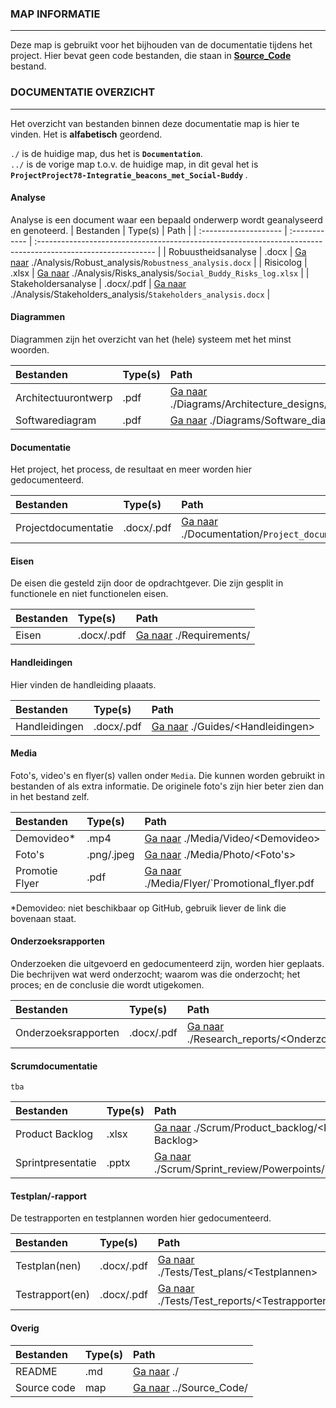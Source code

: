 ### MAP INFORMATIE
---
Deze map is gebruikt voor het bijhouden van de documentatie tijdens het project. Hier bevat geen code bestanden, die staan in <b>[Source_Code](../Source_Code/)</b> bestand.



### DOCUMENTATIE OVERZICHT
---
Het overzicht van bestanden binnen deze documentatie map is hier te vinden. 
Het is <b>alfabetisch</b> geordend.

`./` is de huidige map, dus het is <b>`Documentation`</b>. <br>
`../` is de vorige map t.o.v. de huidige map, in dit geval het is <b> `ProjectProject78-Integratie_beacons_met_Social-Buddy` </b>.

#### Analyse
Analyse is een document waar een bepaald onderwerp wordt geanalyseerd en genoteerd.
| Bestanden   	    	| Type(s) 		| Path				                                                                                           |
| :-------------------- | :------------	| :----------------------------------------------------------------------------------------------------------- |
| Robuustheidsanalyse   | .docx         | [Ga naar](./Analysis/Robust_analysis) ./Analysis/Robust_analysis/`Robustness_analysis.docx` |
| Risicolog 			| .xlsx 	 	| [Ga naar](./Analysis/Risks_analysis) ./Analysis/Risks_analysis/`Social_Buddy_Risks_log.xlsx` |
| Stakeholdersanalyse   | .docx/.pdf    | [Ga naar](./Analysis/Stakeholders_analysis) ./Analysis/Stakeholders_analysis/`Stakeholders_analysis.docx` |

#### Diagrammen
Diagrammen zijn het overzicht van het (hele) systeem met het minst woorden.

| Bestanden   	    	| Type(s) 		| Path				                                                                                           |
| :-------------------- | :------------	| :----------------------------------------------------------------------------------------------------------- |
| Architectuurontwerp 	| .pdf 		 	| [Ga naar](./Diagrams/Architecture_designs) ./Diagrams/Architecture_designs/\<Architectuurontwerp(en)> |
| Softwarediagram 		| .pdf 		 	| [Ga naar](./Diagrams/Software_diagrams) ./Diagrams/Software_diagrams/\<Softwarediagram> |

#### Documentatie
Het project, het process, de resultaat en meer worden hier gedocumenteerd.

| Bestanden   	    	| Type(s) 		| Path				                                                                                           |
| :-------------------- | :------------	| :----------------------------------------------------------------------------------------------------------- |
| Projectdocumentatie 	| .docx/.pdf    | [Ga naar](./Documentation/Project_documentation.docx) ./Documentation/`Project_documentation.docx` |

#### Eisen
De eisen die gesteld zijn door de opdrachtgever. Die zijn gesplit in functionele en niet functionelen eisen.

| Bestanden   	    	| Type(s) 		| Path				                                                                                           |
| :-------------------- | :------------	| :----------------------------------------------------------------------------------------------------------- |
| Eisen      			| .docx/.pdf    | [Ga naar](./Requirements) ./Requirements/<Eisen> |

#### Handleidingen
Hier vinden de handleiding plaaats.

| Bestanden   	    	| Type(s) 		| Path				                                |
| :-------------------- | :------------	| :------------------------------------------------ |
| Handleidingen         | .docx/.pdf    | [Ga naar](./Guides/) ./Guides/\<Handleidingen>    |

#### Media
Foto's, video's en flyer(s) vallen onder `Media`. Die kunnen worden gebruikt in bestanden of als extra informatie. De originele foto's zijn hier beter
zien dan in het bestand zelf.

| Bestanden   	    	| Type(s) 		| Path                                                          |
| :-------------------- | :------------	| :------------------------------------------------------------ |
| Demovideo*            | .mp4          | [Ga naar](./Media/Video) ./Media/Video/\<Demovideo>           |
| Foto's 				| .png/.jpeg	| [Ga naar](./Media/Photo) ./Media/Photo/<Foto's>               |
| Promotie Flyer 		| .pdf 		 	| [Ga naar](./Media/Flyer) ./Media/Flyer/`Promotional_flyer.pdf |

*Demovideo: niet beschikbaar op GitHub, gebruik liever de link die bovenaan staat.

#### Onderzoeksrapporten
Onderzoeken die uitgevoerd en gedocumenteerd zijn, worden hier geplaats. Die bechrijven wat werd onderzocht; waarom was die onderzocht; het proces; en
de conclusie die wordt utigekomen.

| Bestanden   	    	| Type(s) 		| Path                                                                      |
| :-------------------- | :------------	| :------------------------------------------------------------------------ |
| Onderzoeksrapporten   | .docx/.pdf    | [Ga naar](./Research_reports/) ./Research_reports/\<Onderzoeksrapporten>  |

#### Scrumdocumentatie
`tba`

| Bestanden   	    	| Type(s) 		| Path                                                                                              |
| :-------------------- | :------------	| :------------------------------------------------------------------------------------------------ |
| Product Backlog 		| .xlsx 	 	| [Ga naar](./Scrum/Product_backlog) ./Scrum/Product_backlog/\<Product Backlog>                     |
| Sprintpresentatie     | .pptx         | [Ga naar](./Scrum/Sprint_review/Powerpoints/) ./Scrum/Sprint_review/Powerpoints/\<Presentaties>   |

#### Testplan/-rapport
De testrapporten en testplannen worden hier gedocumenteerd.

| Bestanden   	    	| Type(s) 		| Path                                                                      |
| :-------------------- | :------------	| :------------------------------------------------------------------------ |
| Testplan(nen)         | .docx/.pdf    | [Ga naar](./Tests/Test_plans/) ./Tests/Test_plans/\<Testplannen>          |
| Testrapport(en)       | .docx/.pdf    | [Ga naar](./Tests/Test_reports/) ./Tests/Test_reports/\<Testrapporten>    |

#### Overig
| Bestanden   	    	| Type(s) 		| Path                                          |
| :-------------------- | :------------	| :-------------------------------------------- |
| README 				| .md 		 	| [Ga naar](./) ./                              |
| Source code    		| map			| [Ga naar](../Source_Code) ../Source_Code/     |

